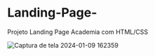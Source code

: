 # Landing-Page-
Projeto Landing Page Academia com  HTML/CSS


![Captura de tela 2024-01-09 162359](https://github.com/derbassomar/Landing-Page-/assets/148890555/b17d249b-64ca-4d18-821d-3aca34b4aa65)
